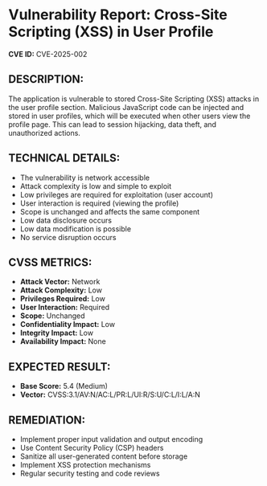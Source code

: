 # Vulnerability Report: Cross-Site Scripting (XSS) in User Profile

**CVE ID:** CVE-2025-002

## DESCRIPTION:
The application is vulnerable to stored Cross-Site Scripting (XSS) attacks in the user profile section. Malicious JavaScript code can be injected and stored in user profiles, which will be executed when other users view the profile page. This can lead to session hijacking, data theft, and unauthorized actions.

## TECHNICAL DETAILS:
- The vulnerability is network accessible
- Attack complexity is low and simple to exploit
- Low privileges are required for exploitation (user account)
- User interaction is required (viewing the profile)
- Scope is unchanged and affects the same component
- Low data disclosure occurs
- Low data modification is possible
- No service disruption occurs

## CVSS METRICS:
- **Attack Vector:** Network
- **Attack Complexity:** Low
- **Privileges Required:** Low
- **User Interaction:** Required
- **Scope:** Unchanged
- **Confidentiality Impact:** Low
- **Integrity Impact:** Low
- **Availability Impact:** None

## EXPECTED RESULT:
- **Base Score:** 5.4 (Medium)
- **Vector:** CVSS:3.1/AV:N/AC:L/PR:L/UI:R/S:U/C:L/I:L/A:N

## REMEDIATION:
- Implement proper input validation and output encoding
- Use Content Security Policy (CSP) headers
- Sanitize all user-generated content before storage
- Implement XSS protection mechanisms
- Regular security testing and code reviews

